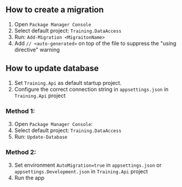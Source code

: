 ## How to create a migration
1. Open `Package Manager Console`
2. Select default project: `Training.DataAccess`
3. Run: `Add-Migration <MigraitonName>`
4. Add `// <auto-generated>` on top of the file to suppress the "using directive" warning

## How to update database
1. Set `Training.Api` as default startup project.
2. Configure the correct connection string in `appsettings.json` in `Training.Api` project

### Method 1:
3. Open `Package Manager Console`:
4. Select default project: `Training.DataAccess`
5. Run: `Update-Database`

### Method 2:
3. Set environment `AutoMigration=true` in `appsettings.json` or `appsettings.Development.json` in `Training.Api` project
4. Run the app
